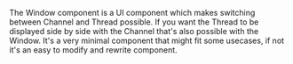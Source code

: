 The Window component is a UI component which makes switching between Channel and Thread possible. If you want the Thread to be displayed side by side with the Channel that's also possible with the Window. It's a very minimal component that might fit some usecases, if not it's an easy to modify and rewrite component.
